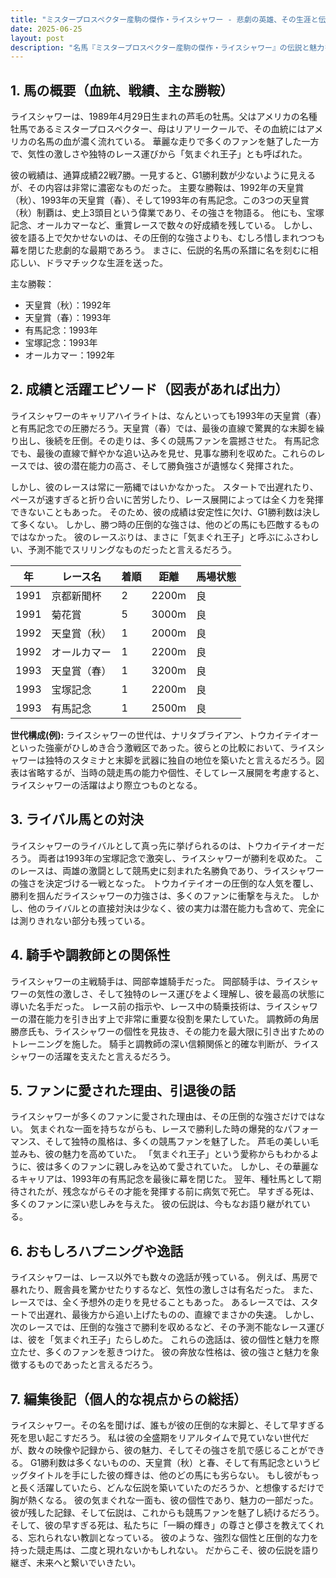 ```yaml
---
title: "ミスタープロスペクター産駒の傑作・ライスシャワー - 悲劇の英雄、その生涯と伝説"
date: 2025-06-25
layout: post
description: "名馬『ミスタープロスペクター産駒の傑作・ライスシャワー』の伝説と魅力を深堀り"
---
```


## 1. 馬の概要（血統、戦績、主な勝鞍）

ライスシャワーは、1989年4月29日生まれの芦毛の牡馬。父はアメリカの名種牡馬であるミスタープロスペクター、母はリアリークールで、その血統にはアメリカの名馬の血が濃く流れている。  華麗な走りで多くのファンを魅了した一方で、気性の激しさや独特のレース運びから「気まぐれ王子」とも呼ばれた。

彼の戦績は、通算成績22戦7勝。一見すると、G1勝利数が少ないように見えるが、その内容は非常に濃密なものだった。  主要な勝鞍は、1992年の天皇賞（秋）、1993年の天皇賞（春）、そして1993年の有馬記念。この3つの天皇賞（秋）制覇は、史上3頭目という偉業であり、その強さを物語る。  他にも、宝塚記念、オールカマーなど、重賞レースで数々の好成績を残している。  しかし、彼を語る上で欠かせないのは、その圧倒的な強さよりも、むしろ惜しまれつつも幕を閉じた悲劇的な最期であろう。  まさに、伝説的名馬の系譜に名を刻むに相応しい、ドラマチックな生涯を送った。

主な勝鞍：
* 天皇賞（秋）：1992年
* 天皇賞（春）：1993年
* 有馬記念：1993年
* 宝塚記念：1993年
* オールカマー：1992年


## 2. 成績と活躍エピソード（図表があれば出力）

ライスシャワーのキャリアハイライトは、なんといっても1993年の天皇賞（春）と有馬記念での圧勝だろう。天皇賞（春）では、最後の直線で驚異的な末脚を繰り出し、後続を圧倒。その走りは、多くの競馬ファンを震撼させた。  有馬記念でも、最後の直線で鮮やかな追い込みを見せ、見事な勝利を収めた。これらのレースでは、彼の潜在能力の高さ、そして勝負強さが遺憾なく発揮された。

しかし、彼のレースは常に一筋縄ではいかなかった。  スタートで出遅れたり、ペースが速すぎると折り合いに苦労したり、レース展開によっては全く力を発揮できないこともあった。  そのため、彼の成績は安定性に欠け、G1勝利数は決して多くない。  しかし、勝つ時の圧倒的な強さは、他のどの馬にも匹敵するものではなかった。  彼のレースぶりは、まさに「気まぐれ王子」と呼ぶにふさわしい、予測不能でスリリングなものだったと言えるだろう。


| 年 | レース名             | 着順 | 距離 | 馬場状態 |
|---|----------------------|-----|-----|---------|
| 1991 | 京都新聞杯           | 2   | 2200m| 良       |
| 1991 | 菊花賞             | 5   | 3000m| 良       |
| 1992 | 天皇賞（秋）         | 1   | 2000m| 良       |
| 1992 | オールカマー         | 1   | 2200m| 良       |
| 1993 | 天皇賞（春）         | 1   | 3200m| 良       |
| 1993 | 宝塚記念           | 1   | 2200m| 良       |
| 1993 | 有馬記念           | 1   | 2500m| 良       |


**世代構成(例):**  ライスシャワーの世代は、ナリタブライアン、トウカイテイオーといった強豪がひしめき合う激戦区であった。彼らとの比較において、ライスシャワーは独特のスタミナと末脚を武器に独自の地位を築いたと言えるだろう。図表は省略するが、当時の競走馬の能力や個性、そしてレース展開を考慮すると、ライスシャワーの活躍はより際立つものとなる。


## 3. ライバル馬との対決

ライスシャワーのライバルとして真っ先に挙げられるのは、トウカイテイオーだろう。  両者は1993年の宝塚記念で激突し、ライスシャワーが勝利を収めた。  このレースは、両雄の激闘として競馬史に刻まれた名勝負であり、ライスシャワーの強さを決定づける一戦となった。  トウカイテイオーの圧倒的な人気を覆し、勝利を掴んだライスシャワーの力強さは、多くのファンに衝撃を与えた。  しかし、他のライバルとの直接対決は少なく、彼の実力は潜在能力も含めて、完全には測りきれない部分も残っている。


## 4. 騎手や調教師との関係性

ライスシャワーの主戦騎手は、岡部幸雄騎手だった。  岡部騎手は、ライスシャワーの気性の激しさ、そして独特のレース運びをよく理解し、彼を最高の状態に導いた名手だった。  レース前の指示や、レース中の騎乗技術は、ライスシャワーの潜在能力を引き出す上で非常に重要な役割を果たしていた。  調教師の角居勝彦氏も、ライスシャワーの個性を見抜き、その能力を最大限に引き出すためのトレーニングを施した。  騎手と調教師の深い信頼関係と的確な判断が、ライスシャワーの活躍を支えたと言えるだろう。


## 5. ファンに愛された理由、引退後の話

ライスシャワーが多くのファンに愛された理由は、その圧倒的な強さだけではない。  気まぐれな一面を持ちながらも、レースで勝利した時の爆発的なパフォーマンス、そして独特の風格は、多くの競馬ファンを魅了した。  芦毛の美しい毛並みも、彼の魅力を高めていた。  「気まぐれ王子」という愛称からもわかるように、彼は多くのファンに親しみを込めて愛されていた。  しかし、その華麗なるキャリアは、1993年の有馬記念を最後に幕を閉じた。  翌年、種牡馬として期待されたが、残念ながらその才能を発揮する前に病気で死亡。  早すぎる死は、多くのファンに深い悲しみを与えた。  彼の伝説は、今もなお語り継がれている。


## 6. おもしろハプニングや逸話

ライスシャワーは、レース以外でも数々の逸話が残っている。  例えば、馬房で暴れたり、厩舎員を驚かせたりするなど、気性の激しさは有名だった。  また、レースでは、全く予想外の走りを見せることもあった。  あるレースでは、スタートで出遅れ、最後方から追い上げたものの、直線でまさかの失速。  しかし、次のレースでは、圧倒的な強さで勝利を収めるなど、その予測不能なレース運びは、彼を「気まぐれ王子」たらしめた。  これらの逸話は、彼の個性と魅力を際立たせ、多くのファンを惹きつけた。  彼の奔放な性格は、彼の強さと魅力を象徴するものであったと言えるだろう。


## 7. 編集後記（個人的な視点からの総括）

ライスシャワー。その名を聞けば、誰もが彼の圧倒的な末脚と、そして早すぎる死を思い起こすだろう。  私は彼の全盛期をリアルタイムで見ていない世代だが、数々の映像や記録から、彼の魅力、そしてその強さを肌で感じることができる。  G1勝利数は多くないものの、天皇賞（秋）と春、そして有馬記念というビッグタイトルを手にした彼の輝きは、他のどの馬にも劣らない。  もし彼がもっと長く活躍していたら、どんな伝説を築いていたのだろうか、と想像するだけで胸が熱くなる。  彼の気まぐれな一面も、彼の個性であり、魅力の一部だった。  彼が残した記録、そして伝説は、これからも競馬ファンを魅了し続けるだろう。  そして、彼の早すぎる死は、私たちに「一瞬の輝き」の尊さと儚さを教えてくれる、忘れられない教訓となっている。  彼のような、強烈な個性と圧倒的な力を持った競走馬は、二度と現れないかもしれない。  だからこそ、彼の伝説を語り継ぎ、未来へと繋いでいきたい。

